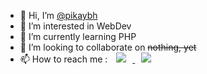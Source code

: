 <!--profile-->
- 👋 Hi, I’m <a href="https://github.com/pikaybh">@pikaybh</a>
- 👀 I’m interested in WebDev
- 🌱 I’m currently learning PHP
- 💞️ I’m looking to collaborate on <del>nothing, yet</del>
- 📫 How to reach me : <a href="mailto:pikabh@naver.com">
                            <img 
                                src="http://img.shields.io/badge/-Naver-brightgreen?style=flat&logo=Naver&link=mailto:pikabh@naver.com"
                                style="height : auto; margin-left : 10px; margin-right : 10px;"/>
                        </a>
                        <a href="https://instagram.com/pikaybh">
                            <img 
                                src="http://img.shields.io/badge/-Instagram-ff69b4?style=flat&logo=Instagram&link=https://instagram.com/pikaybh/"
                                style="height : auto; margin-left : 10px; margin-right : 10px;"/>
                        </a>

<!---
pikaybh/pikaybh is a ✨ special ✨ repository because its `README.md` (this file) appears on your GitHub profile.
You can click the Preview link to take a look at your changes.
--->
